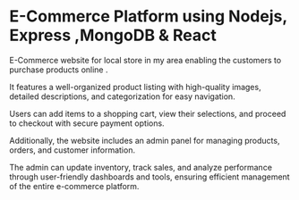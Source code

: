 # E-Commerce Platform using Nodejs, Express ,MongoDB & React

E-Commerce website for local store in my area enabling the customers to purchase products online . 

It features a well-organized product listing with high-quality images, detailed descriptions, and categorization for easy navigation. 

Users can add items to a shopping cart, view their selections, and proceed to checkout with secure payment options. 

Additionally, the website includes an admin panel for managing products, orders, and customer information. 

The admin can update inventory, track sales, and analyze performance through user-friendly dashboards and tools, ensuring efficient management of the entire e-commerce platform.




